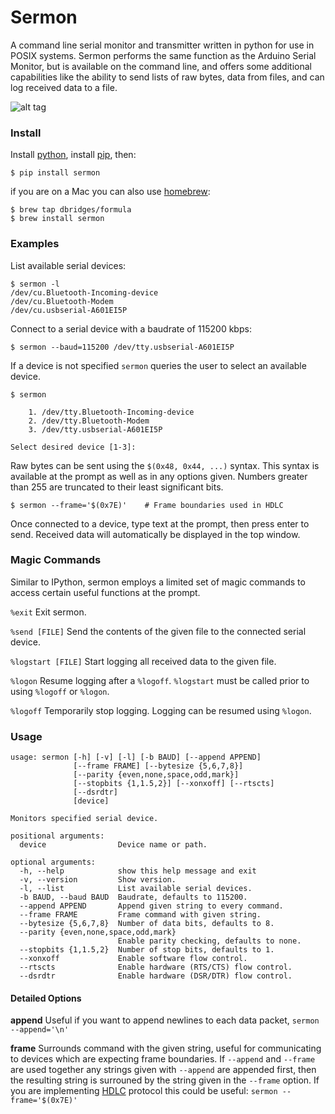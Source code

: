 # Sermon

A command line serial monitor and transmitter written in python for use in POSIX systems. Sermon performs the same function as the Arduino Serial Monitor, but is available on the command line, and offers some additional capabilities like the ability to send lists of raw bytes, data from files, and can log received data to a file.

![alt tag](http://www.dayofthenewdan.com/images/sermon_screen.png "Sermon screenshot.")

### Install

Install [python](http://www.python.org/), install [pip](http://pip.readthedocs.org/en/latest/installing.html), then:

```
$ pip install sermon
```

if you are on a Mac you can also use [homebrew](http://brew.sh/):

```
$ brew tap dbridges/formula
$ brew install sermon
```

### Examples

List available serial devices:
```
$ sermon -l
/dev/cu.Bluetooth-Incoming-device
/dev/cu.Bluetooth-Modem
/dev/cu.usbserial-A601EI5P
```

Connect to a serial device with a baudrate of 115200 kbps:

```
$ sermon --baud=115200 /dev/tty.usbserial-A601EI5P
```

If a device is not specified `sermon` queries the user to select an available device.

```
$ sermon

	1. /dev/tty.Bluetooth-Incoming-device
	2. /dev/tty.Bluetooth-Modem
	3. /dev/tty.usbserial-A601EI5P

Select desired device [1-3]:
```

Raw bytes can be sent using the ```$(0x48, 0x44, ...)``` syntax. This syntax is available at the prompt as well as in any options given. Numbers greater than 255 are truncated to their least significant bits.

```
$ sermon --frame='$(0x7E)'    # Frame boundaries used in HDLC
```

Once connected to a device, type text at the prompt, then press enter to send. Received data will automatically be displayed in the top window.

### Magic Commands

Similar to IPython, sermon employs a limited set of magic commands to access certain useful functions at the prompt.

```%exit```
Exit sermon.

```%send [FILE]```
Send the contents of the given file to the connected serial device.

```%logstart [FILE]```
Start logging all received data to the given file.

```%logon```
Resume logging after a ```%logoff```. ```%logstart``` must be called prior to using ```%logoff``` or ```%logon```.

```%logoff```
Temporarily stop logging. Logging can be resumed using ```%logon```.

### Usage

```
usage: sermon [-h] [-v] [-l] [-b BAUD] [--append APPEND]
              [--frame FRAME] [--bytesize {5,6,7,8}]
              [--parity {even,none,space,odd,mark}]
              [--stopbits {1,1.5,2}] [--xonxoff] [--rtscts]
              [--dsrdtr]
              [device]

Monitors specified serial device.

positional arguments:
  device                Device name or path.

optional arguments:
  -h, --help            show this help message and exit
  -v, --version         Show version.
  -l, --list            List available serial devices.
  -b BAUD, --baud BAUD  Baudrate, defaults to 115200.
  --append APPEND       Append given string to every command.
  --frame FRAME         Frame command with given string.
  --bytesize {5,6,7,8}  Number of data bits, defaults to 8.
  --parity {even,none,space,odd,mark}
                        Enable parity checking, defaults to none.
  --stopbits {1,1.5,2}  Number of stop bits, defaults to 1.
  --xonxoff             Enable software flow control.
  --rtscts              Enable hardware (RTS/CTS) flow control.
  --dsrdtr              Enable hardware (DSR/DTR) flow control.
```

#### Detailed Options

**append**
Useful if you want to append newlines to each data packet, ```sermon --append='\n'```

**frame**
Surrounds command with the given string, useful for communicating to devices which are expecting frame boundaries. If ```--append``` and ```--frame``` are used together any strings given with ```--append``` are appended first, then the resulting string is surrouned by the string given in the ```--frame``` option. If you are implementing [HDLC](http://en.wikipedia.org/wiki/High-Level_Data_Link_Control) protocol this could be useful: ```sermon --frame='$(0x7E)'```  

